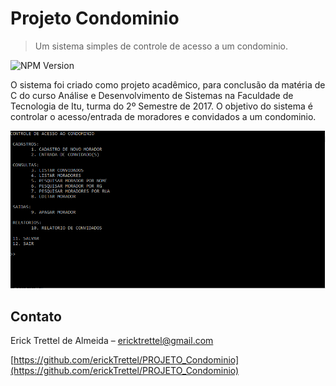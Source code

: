 # Projeto Condominio
> Um sistema simples de controle de acesso a um condominio.

![NPM Version][npm-image]

O sistema foi criado como projeto acadêmico, para conclusão da matéria de C do curso Análise e Desenvolvimento de Sistemas na Faculdade de Tecnologia de Itu, turma do 2º Semestre de 2017.
O objetivo do sistema é controlar o acesso/entrada de moradores e convidados a um condominio.

![](inicio.png)

## Contato

Erick Trettel de Almeida – ericktrettel@gmail.com

[https://github.com/erickTrettel/PROJETO_Condominio](https://github.com/erickTrettel/PROJETO_Condominio)

<!-- Markdown link & img dfn's -->
[npm-image]: https://img.shields.io/badge/version-1.0.0-blue.svg